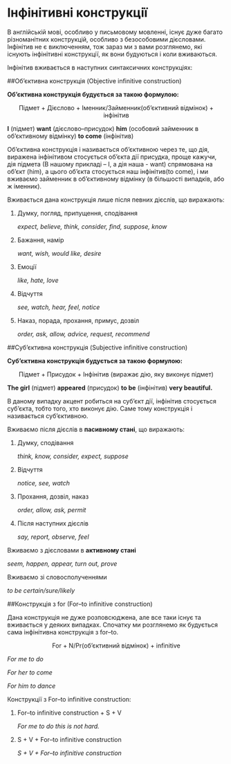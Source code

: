 # Iнфiнiтивнi конструкцiї

<p>В англійській мові, особливо у письмовому мовленні, існує дуже багато різноманітних конструкцій, особливо з безособовими дієсловами. Інфінітив не є виключенням, тож зараз ми з вами розглянемо, які існують інфінітивні конструкції, як вони будуються і коли вживаються.</p>

<p>Інфінітив вживається в наступних синтаксичних конструкціях:</p>

##Об’єктивна конструкція (Objective infinitive construction)

<p><b>Об’єктивна конструкція будується за такою формулою:</b></p>
<p align="center"><span class="p1">Підмет + Дієслово + Іменник/Займенник(об’єктивний відмінок) + інфінітив</span></p>

<p><b>I</b> (підмет) <b>want</b> (дієслово–присудок) <b>him</b> (особовий займенник в об’єктивному відмінку) <b>to come</b> (інфінітив)</p>

<p>Об’єктивна конструкція і називається об’єктивною через те, що дія, виражена інфінітивом стосується об’єкта дії присудка, проще кажучи, дія підмета (В нашому прикладі – I, а дія наша - want) спрямована на об’єкт (him), а цього об’єкта стосується наш інфінітив(to come), і  ми вживаємо займенник в об’єктивному відмінку (в більшості випадків, або ж іменник).</p>

<p>Вживається дана конструкція лише після певних дієслів, що виражають:</p>
<ol>
<li>Думку, погляд, припущення, сподівання</li>
<p><i>expect, believe, think, consider, find, suppose, know</i></p>
<li>Бажання, намір</li>
<p><i>want, wish, would like, desire</i></p>
<li>Емоції</li>
<p><i>like, hate, love</i></p>
<li>Відчуття</li>
<p><i>see, watch, hear, feel, notice</i></p>
<li>Наказ, порада, прохання, примус, дозвіл</li>
<p><i>order, ask, allow, advice, request, recommend</i></p>
</ol>

##Суб’єктивна конструкція (Subjective infinitive construction)

<p><b>Суб’єктивна конструкція будується за такою формулою:</b></p>
<p align="center"><span class="p1">Підмет  + Присудок  + Інфінітив (виражає дію, яку виконує підмет)</span></p>

<p><b>The girl</b> (підмет) <b>appeared</b> (присудок) <b>to be</b> (інфінітив) <b>very beautiful.</b></p>

<p>В даному випадку акцент робиться на суб’єкт дії, інфінітив стосується суб’єкта, тобто того, хто виконує дію. Саме тому конструкція і називається суб’єктивною.</p>

<p>Вживаємо після дієслів в <b>пасивному стані</b>, що виражають:</p>
<ol>
<li>Думку, сподівання</li>
<p><i>think, know, consider, expect, suppose</i></p>
<li>Відчуття</li>
<p><i>notice, see, watch</i></p>
<li>Прохання, дозвіл, наказ</li>
<p><i>order, allow, ask, permit</i></p>
<li>Після наступних дієслів</li>
<p><i>say, report, observe, feel</i></p>
</ol>
<p>Вживаємо з  дієсловами в <b>активному стані</b></p>
<p><i>seem, happen, appear, turn out, prove</i></p>
<p>Вживаємо зі словосполученнями</b></p>
<p><i>to be certain/sure/likely</i></p>

##Конструкція з for (For–to infinitive construction)

<p>Дана конструкція не дуже розповсюджена, але все таки існує та вживається у деяких випадках. Спочатку ми розглянемо як будується сама інфінітивна конструкція з for–to.</p>

<p align="center"><span class="p1">For + N/Pr(об’єктивний відмінок) + infinitive</span></p>

<p><i>For me to do</i></p>
<p><i>For her to come</i></p>
<p><i>For him to dance</i></p>

<p>Конструкції з For–to infinitive construction:</p>
<ol>
<li>For–to infinitive construction + S + V</li>
<p><i>For me to do this is not hard.</i></p>
<li>S + V + For–to infinitive construction</li>
<p><i>S + V + For–to infinitive construction</i></p>
</ol>